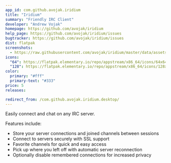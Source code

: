 ```yaml
---
app_id: com.github.avojak.iridium
title: "Iridium"
summary: "Friendly IRC Client"
developer: "Andrew Vojak"
homepage: https://github.com/avojak/iridium
help_page: https://github.com/avojak/iridium/issues
bugtracker: https://github.com/avojak/iridium/issues
dist: flatpak
screenshots:
  - https://raw.githubusercontent.com/avojak/iridium/master/data/assets/screenshots/iridium-screenshot-01.png
icons:
  "64": https://flatpak.elementary.io/repo/appstream/x86_64/icons/64x64/com.github.avojak.iridium.png
  "128": https://flatpak.elementary.io/repo/appstream/x86_64/icons/128x128/com.github.avojak.iridium.png
color:
  primary: "#fff"
  primary-text: "#333"
price: 5
releases:

redirect_from: /com.github.avojak.iridium.desktop/
---
```


<p>Easily connect and chat on any IRC server.</p>
<p>Features include:</p>
<ul>
<li>Store your server connections and joined channels between sessions</li>
<li>Connect to servers securely with SSL support</li>
<li>Favorite channels for quick and easy access</li>
<li>Pick up where you left off with automatic server reconnection</li>
<li>Optionally disable remembered connections for increased privacy</li>
</ul>